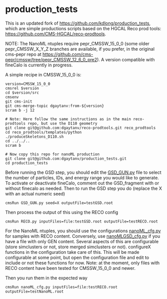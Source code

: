 # production_tests

This is an updated fork of https://github.com/kdlong/production_tests, which are simple productions scripts based on the HGCAL Reco prod tools: https://github.com/CMS-HGCAL/reco-prodtools. 


NOTE: The NanoML ntuples require pepr_CMSSW_15_0_0 (some older pepr_CMSSW_X_Y_Z branches are available, if you prefer, in the original cms-pepr repo at https://github.com/cms-pepr/cmssw/tree/pepr_CMSSW_12_6_0_pre2). A version compatible with fineCalo is currently in progress.

A simple recipe in CMSSW_15_0_0 is:

```shell
version=CMSSW_15_0_0
cmsrel $version
cd $version/src
cmsenv
git cms-init
git cms-merge-topic dgaytanv:from-${version}
scram b -j 12

# Note: Here follow the same instructions as in the main reco-prodtools repo, but use the D110 geometry
git clone git@github.com:dgaytanv/reco-prodtools.git reco_prodtools
cd reco_prodtools/templates/python
./produceSkeletons_D110.sh
cd ../../..
scram b

# Now copy this repo for nanoML production
git clone git@github.com:dgaytanv/production_tests.git
cd production_tests
```

Before running the GSD step, you should edit the [GSD_GUN.py](GSD_GUN.py) file to select the number of particles, IDs, and energy range you would like to generate. To activate or deactivate fineCalo, comment out the GSD_fragment with or without finecalo as needed. Then to run the GSD step you do (replace the X with an actual numeric seed)

```cmsRun GSD_GUN.py seed=X outputFile=testGSD.root```

Then process the output of this using the RECO config

```cmsRun RECO.py inputFiles=file:testGSD.root outputFile=testRECO.root```

For the NanoML ntuples, you should use the configurations [nanoML_cfg.py](nanoML_cfg.py) for samples with RECO content. Conversely, use [nanoMLGSD_cfg.py](nanoMLGSD_cfg) if you have a file with only GEN content. Several aspects of this are configurable (store simclusters or not, store merged simclusters or not). configureX functions in the configuration take care of this. This will be made configurable at some point, but open the configuration file and edit to include or not these functions for now. Note: at the moment, only files with RECO content have been tested for CMSSW_15_0_0 and newer.

Then you run them in the expected way

```cmsRun nanoML_cfg.py inputFiles=file:testRECO.root outputFile=testNanoML.root```

